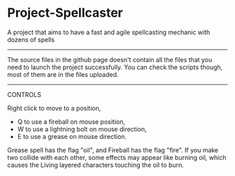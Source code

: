 # Project-Spellcaster
A project that aims to have a fast and agile spellcasting mechanic with dozens of spells

-----------------------

The source files in the github page doesn't contain all the files that you need to launch the project successfully. You can check the scripts though, most of them are in the files uploaded. 

----------------------

CONTROLS

Right click to move to a position,
* Q to use a fireball on mouse position,
* W to use a lightning bolt on mouse direction,
* E to use a grease on mouse direction.

Grease spell has the flag "oil", and Fireball has the flag "fire". If you make two collide with each other, some effects may appear like burning oil, which causes the Living layered characters touching the oil to burn.
